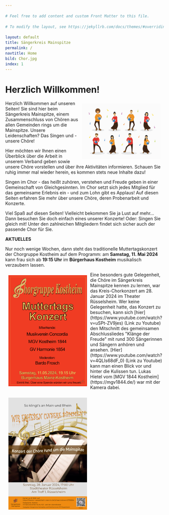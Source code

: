 ```yaml
---

# Feel free to add content and custom Front Matter to this file.

# To modify the layout, see https://jekyllrb.com/docs/themes/#overriding-theme-defaults

layout: default
title: Sängerkreis Mainspitze
permalink: /
navtitle: Home
bild: Chor.jpg
index: 1
---
```

# Herzlich Willkommen!
<img style="width: 250px; float: right;" alt="Chor" src="/Saengerkreis/choir2.svg" hspace="10" vspace="10">

Herzlich Willkommen auf unseren Seiten! Sie sind hier beim Sängerkreis Mainspitze, einem Zusammenschluss von Chören aus allen Gemeinden rings um die Mainspitze. Unsere Leidenschaften? Das Singen und - unsere Chöre!

Hier möchten wir Ihnen einen Überblick über die Arbeit in unserem Verband geben sowie unsere Chöre vorstellen und über ihre Aktivitäten informieren. Schauen Sie ruhig immer mal wieder herein, es kommen stets neue Inhalte dazu!

Singen im Chor - das heißt zuhören, verstehen und Freude geben in einer Gemeinschaft von Gleichgesinnten. Im Chor setzt sich jedes Mitglied für das gemeinsame Erlebnis ein - und zum Lohn gibt es Applaus! Auf diesen Seiten erfahren Sie mehr über unsere Chöre, deren Probenarbeit und Konzerte.

Viel Spaß auf diesen Seiten! Vielleicht bekommen Sie ja Lust auf mehr... Dann besuchen Sie doch einfach eines unserer Konzerte! Oder: Singen Sie gleich mit! Unter den zahlreichen Mitgliedern findet sich sicher auch der passende Chor für Sie.

**AKTUELLES**

Nur noch wenige Wochen, dann steht das traditionelle Muttertagskonzert der Chorgruppe Kostheim auf dem Programm: am **Samstag, 11. Mai 2024** kann frau sich ab **19:15 Uhr** im **Bürgerhaus Kostheim** musikalisch verzaubern lassen.
<p></p>

<img style="width: 250px; float: left;" alt="Muttertagskonzert2024" src="/Saengerkreis/Muttertagskonzert2024.jpg" hspace="10" vspace="10">

<p></p>
Eine besonders gute Gelegenheit, die Chöre im Sängerkreis Mainspitze kennen zu lernen, war das Kreis-Chorkonzert am 28. Januar 2024 im Theater Rüsselsheim. Wer keine Gelegenheit hatte, das Konzert zu besuchen, kann sich [hier](https://www.youtube.com/watch?v=uSPt-ZV9jes) (Link zu Youtube) den Mitschnitt des gemeinsamen Abschlussliedes "Klänge der Freude" mit rund 300 Sängerinnen und Sängern anhören und ansehen. [Hier](https://www.youtube.com/watch?v=4QLIs68dF_0) (Link zu Youtube) kann man einen Blick vor und hinter die Kulissen tun. Lukas Hietel vom [MGV 1844 Kostheim](https://mgv1844.de/) war mit der Kamera dabei.

<p></p>
<img style="width: 250px; float: left;" alt="Kreischorkonzert" src="/Saengerkreis/Flyer-Kreis-Chorkonzert.jpg" hspace="10" vspace="10">
